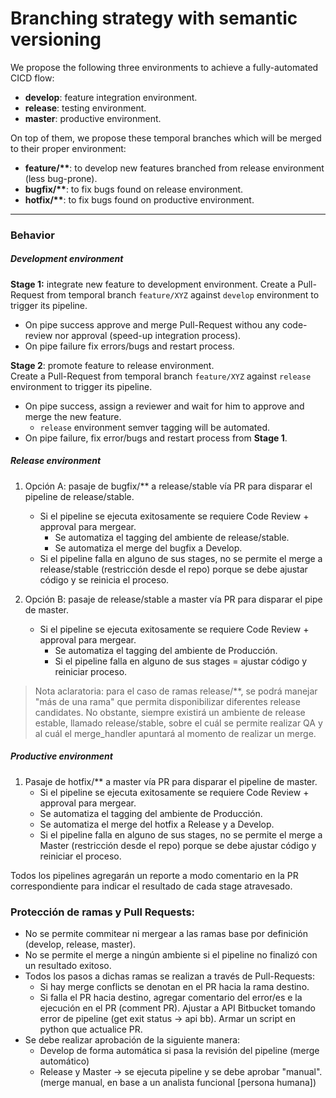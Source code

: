 # Branching strategy with semantic versioning
We propose the following three environments to achieve a fully-automated CICD flow:
- **develop**: feature integration environment.
- **release**: testing environment.
- **master**: productive environment.

On top of them, we propose these temporal branches which will be merged to their proper environment:
- **feature/\*\***: to develop new features branched from release environment (less bug-prone).
- **bugfix/\*\***: to fix bugs found on release environment.
- **hotfix/\*\***: to fix bugs found on productive environment.
---
### Behavior
##### Development environment
**Stage 1:** integrate new feature to development environment.
Create a Pull-Request from temporal branch ``feature/XYZ`` against ``develop`` environment to trigger its pipeline.
- On pipe success approve and merge Pull-Request withou any code-review nor approval (speed-up integration process).
- On pipe failure fix errors/bugs and restart process.

**Stage 2**: promote feature to release environment.    
Create a Pull-Request from temporal branch ``feature/XYZ`` against ``release`` environment to trigger its pipeline.
- On pipe success, assign a reviewer and wait for him to approve and merge the new feature.
    - ``release`` environment semver tagging will be automated.
- On pipe failure, fix error/bugs and restart process from **Stage 1**.

##### Release environment

1. Opción A: pasaje de bugfix/** a release/stable vía PR para disparar el pipeline de release/stable.
    - Si el pipeline se ejecuta exitosamente se requiere Code Review + approval para mergear.
        - Se automatiza el tagging del ambiente de release/stable.
        - Se automatiza el merge del bugfix a Develop.
    - Si el pipeline falla en alguno de sus stages, no se permite el merge a release/stable (restricción desde el repo) porque se debe ajustar código y se reinicia el proceso.

2. Opción B: pasaje de release/stable a master vía PR para disparar el pipe de master.
    - Si el pipeline se ejecuta exitosamente se requiere Code Review + approval para mergear.
        - Se automatiza el tagging del ambiente de Producción.
        - Si el pipeline falla en alguno de sus stages = ajustar código y reiniciar proceso.

> Nota aclaratoria: para el caso de ramas release/**, se podrá manejar "más de una rama" que permita disponibilizar diferentes release candidates. No obstante, siempre existirá un ambiente de release estable, llamado release/stable, sobre el cuál se permite realizar QA y al cuál el merge_handler apuntará al momento de realizar un merge.

##### Productive environment
1. Pasaje de hotfix/** a master vía PR para disparar el pipeline de master.
    - Si el pipeline se ejecuta exitosamente se requiere Code Review + approval para mergear.
    - Se automatiza el tagging del ambiente de Producción.
     - Se automatiza el merge del hotfix a Release y a Develop.
     - Si el pipeline falla en alguno de sus stages, no se permite el merge a Master (restricción desde el repo) porque se debe ajustar código y reiniciar el proceso.

Todos los pipelines agregarán un reporte a modo comentario en la PR correspondiente para indicar el resultado de cada stage atravesado.

### Protección de ramas y Pull Requests:
- No se permite commitear ni mergear a las ramas base por definición (develop, release, master).
- No se permite el merge a ningún ambiente si el pipeline no finalizó con un resultado exitoso.
 - Todos los pasos a dichas ramas se realizan a través de Pull-Requests:
    - Si hay merge conflicts se denotan en el PR hacia la rama destino.
    - Si falla el PR hacia destino, agregar comentario del error/es e la ejecución en el PR (comment PR). Ajustar a API Bitbucket tomando error de pipeline (get exit status → api bb). Armar un script en python que actualice PR.
- Se debe realizar aprobación de la siguiente manera:
    - Develop de forma automática si pasa la revisión del pipeline (merge automático)
    - Release y Master -> se ejecuta pipeline y se debe aprobar "manual". (merge manual, en base a un analista funcional [persona humana])



